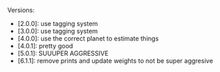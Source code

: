 Versions:
- [2.0.0]:	use tagging system
- [3.0.0]:	use tagging system
- [4.0.0]:	use the correct planet to estimate things
- [4.0.1]:	pretty good
- [5.0.1]:	SUUUPER AGGRESSIVE
- [6.1.1]:	remove prints and update weights to not be super aggresive
